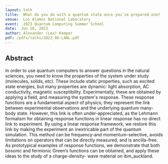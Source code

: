```yaml
---
layout: talk
title:  What do you do with a quantum state once you’ve prepared one?
venue:  Los Alamos National Laboratory
event:  2023 Quantum Computing Summer School
date:  Jun 26, 2023
author: Alexander (Lex) Kemper
pdf: /pdfs/talks/2023_06-LANL.pdf
---
```


## Abstract

In order to use quantum computers to answer questions in the natural sciences, you need to know the properties of the system under study (molecules, solids, etc). These include static properties, such as excited state energies, but many properties are dynamic: light absorption, AC conductivity, magnetic susceptibility. Experimentally, these are obtained by applying a field, and measuring the system's response. These response functions are a fundamental aspect of physics; they represent the link between experimental observations and the underlying quantum many-body state. However, this link is often under-appreciated, as the Lehmann formalism for obtaining response functions in linear response has no direct link to experiment. By using a linear response framework, we restore this link by making the experiment an inextricable part of the quantum simulation. This method can be frequency-and momentum-selective, avoids limitations on operators that can be directly measured, and is ancilla-free. As prototypical examples of response functions, we demonstrate that both bosonic and fermionic Green’s functions can be obtained, and apply these ideas to the study of a charge-density- wave material on ibm_auckland.
